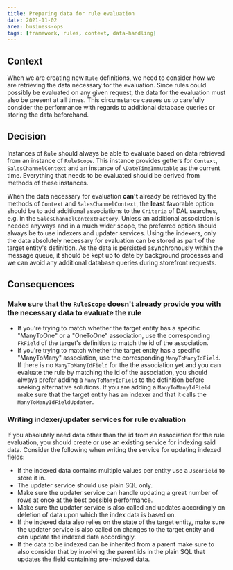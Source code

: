 ```yaml
---
title: Preparing data for rule evaluation
date: 2021-11-02
area: business-ops
tags: [framework, rules, context, data-handling]
--- 
```


## Context

When we are creating new `Rule` definitions, we need to consider how we are retrieving the data necessary for the evaluation.
Since rules could possibly be evaluated on any given request, the data for the evaluation must also be present at all times.
This circumstance causes us to carefully consider the performance with regards to additional database queries or storing the data
beforehand.

## Decision

Instances of `Rule` should always be able to evaluate based on data retrieved from an instance of `RuleScope`. This instance
provides getters for `Context`, `SalesChannelContext` and an instance of `\DateTimeImmutable` as the current time. Everything
that needs to be evaluated should be derived from methods of these instances.

When the data necessary for evaluation **can't** already be retrieved by the methods of `Context` and `SalesChannelContext`,
the **least** favorable option should be to add additional associations to the `Criteria` of DAL searches, e.g. in the `SalesChannelContextFactory`.
Unless an additional association is needed anyways and in a much wider scope, the preferred option should always be to use indexers and updater services. 
Using the indexers, only the data absolutely necessary for evaluation can be stored as part of the target entity's definition.
As the data is persisted asynchronously within the message queue, it should be kept up to date by background processes and we can avoid any additional database queries
during storefront requests.

## Consequences

### Make sure that the `RuleScope` doesn't already provide you with the necessary data to evaluate the rule

* If you're trying to match whether the target entity has a specific "ManyToOne" or a "OneToOne" association, use the corresponding `FkField` of the target's definition
  to match the id of the association.
* If you're trying to match whether the target entity has a specific "ManyToMany" association, use the corresponding `ManyToManyIdField`. 
  If there is no `ManyToManyIdField` for the the association yet and you can evaluate the rule by matching the id of the association, you should
  always prefer adding a `ManyToManyIdField` to the definition before seeking alternative solutions. If you are adding a `ManyToManyIdField`
  make sure that the target entity has an indexer and that it calls the `ManyToManyIdFieldUpdater`.
  
### Writing indexer/updater services for rule evaluation

If you absolutely need data other than the id from an association for the rule evaluation, you should create or use an existing service for indexing said
data. Consider the following when writing the service for updating indexed fields:

* If the indexed data contains multiple values per entity use a `JsonField` to store it in.
* The updater service should use plain SQL only.
* Make sure the updater service can handle updating a great number of rows at once at the best possible performance.
* Make sure the updater service is also called and updates accordingly on deletion of data upon which the index data is based on.
* If the indexed data also relies on the state of the target entity, make sure the updater service is also called on changes to the target entity and can update the indexed data accordingly.
* If the data to be indexed can be inherited from a parent make sure to also consider that by involving the parent ids in the plain SQL that updates the field containing pre-indexed data.
